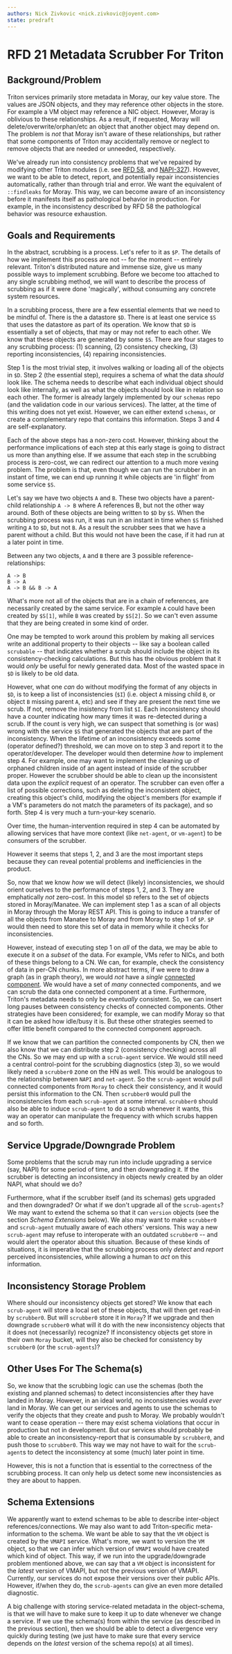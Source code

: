 ```yaml
---
authors: Nick Zivkovic <nick.zivkovic@joyent.com>
state: predraft
---
```


<!--
    This Source Code Form is subject to the terms of the Mozilla Public
    License, v. 2.0. If a copy of the MPL was not distributed with this
    file, You can obtain one at http://mozilla.org/MPL/2.0/.
-->

# RFD 21 Metadata Scrubber For Triton


## Background/Problem

Triton services primarily store metadata in Moray, our key value store. The
values are JSON objects, and they may reference other objects in the store. For
example a VM object may reference a NIC object. However, Moray is oblivious to
these relationships. As a result, if requested, Moray will
delete/overwrite/orphan/etc an object that another object may depend on. The
problem is _not_ that Moray isn't aware of these relationships, but rather that
some components of Triton may accidentally remove or neglect to remove objects
that are needed or unneeded, respectively.

We've already run into consistency problems that we've repaired by modifying
other Triton modules (i.e. see [RFD 58], and [NAPI-327]). However, we want to
be able to detect, report, and potentially repair inconsistencies
automatically, rather than through trial and error. We want the equivalent of
`::findleaks` for Moray. This way, we can become aware of an inconsistency
before it manifests itself as pathological behavior in production. For example,
in the inconsistency described by RFD 58 the pathological behavior was resource
exhaustion.

## Goals and Requirements

In the abstract, scrubbing is a process. Let's refer to it as `$P`. The details
of how we implement this process are not -- for the moment -- entirely
relevant. Triton's distributed nature and immense size, give us many possible
ways to implement scrubbing.  Before we become too attached to any single
scrubbing method, we will want to describe the process of scrubbing as if it
were done 'magically', without consuming any concrete system resources.

In a scrubbing process, there are a few essential elements that we need to be
mindful of. There is the a datastore `$D`. There is at least one service `$S`
that uses the datastore as part of its operation. We know that `$D` is
essentially a set of objects, that may or may not refer to each other. We know
that these objects are generated by some `$S`. There are four stages to any
scrubbing process: (1) scanning, (2) consistency checking, (3) reporting
inconsistencies, (4) repairing inconsistencies.

Step 1 is the most trivial step, it involves walking or loading all of the
objects in `$D`. Step 2 (the essential step), requires a schema of what the
data _should_ look like. The schema needs to describe what each individual
object should look like internally, as well as what the objects should look
like in relation so each other. The former is already largely implemented by
our `schemas` repo (and the validation code in our various services). The
latter, at the time of this writing does not yet exist. However, we can either
extend `schemas`, or create a complementary repo that contains this
information. Steps 3 and 4 are self-explanatory.

Each of the above steps has a non-zero cost. However, thinking about the
performance implications of each step at this early stage is going to distract
us more than anything else. If we assume that each step in the scrubbing
process is zero-cost, we can redirect our attention to a much more vexing
problem. The problem is that, even though we can run the scrubber in an instant
of time, we can end up running it while objects are 'in flight' from some
service `$S`.

Let's say we have two objects `A` and `B`. These two objects have a
parent-child relationship `A -> B` where A references B, but not the other way
around. Both of these objects are being written to `$D` by `$S`. When the
scrubbing process was run, it was run in an instant in time when `$S` finished
writing `A` to `$D`, but not `B`. As a result the scrubber sees that we have a
parent without a child. But this would not have been the case, if it had run at
a later point in time.

Between any two objects, `A` and `B` there are 3 possible
reference-relationships:

	A -> B
	B -> A
	A -> B && B -> A

What's more not all of the objects that are in a chain of references, are
necessarily created by the same service. For example `A` could have been
created by `$S[1]`, while `B` was created by `$S[2]`. So we can't even assume
that they are being created in some kind of order.

One may be tempted to work around this problem by making all services write an
additional property to their objects -- like say a boolean called `scrubable`
-- that indicates whether a scrub should include the object in its
consistency-checking calculations. But this has the obvious problem that it
would _only_ be useful for newly generated data. Most of the wasted space in
`$D` is likely to be old data.

However, what one _can_ do without modifying the format of any objects in `$D`,
is to keep a list of inconsistencies (`$I`) (i.e. object `A` missing child `B`,
or object `B` missing parent `A`, etc) and see if they are present the next
time we scrub. If not, remove the insistency from list `$I`. Each inconsistency
should have a counter indicating how many times it was re-detected during a
scrub. If the count is very high, we can suspect that something is (or was)
wrong with the service `$S` that generated the objects that are part of the
inconsistency. When the lifetime of an inconsistency exceeds some (operator
defined?) threshold, we can move on to step 3 and report it to the
operator/developer. The developer would then determine _how_ to implement step
4. For example, one may want to implement the cleaning up of orphaned children
inside of an agent instead of inside of the scrubber proper. However the
scrubber should be able to clean up the inconsistent data upon the _explicit_
request of an operator. The scrubber can even offer a list of possible
corrections, such as deleting the inconsistent object, creating this object's
child, modifying the object's members (for example if a VM's parameters do not
match the parameters of its package), and so forth. Step 4 is very much a
turn-your-key scenario.

Over time, the human-intervention required in step 4 can be automated by
allowing services that have more context (like `net-agent`, or `vm-agent`) to
be consumers of the scrubber.

However it seems that steps 1, 2, and 3 are the most important steps because
they can reveal potential problems and inefficiencies in the product.

So, now that we know _how_ we will detect (likely) inconsistencies, we should
orient ourselves to the performance of steps 1, 2, and 3. They are emphatically
_not_ zero-cost. In this model `$D` refers to the set of objects stored in
Moray/Manatee. We can implement step 1 as a scan of all objects in Moray
through the Moray REST API. This is going to induce a transfer of all the
objects from Manatee to Moray and from Moray to step 1 of `$P`. `$P` would then
need to store this set of data in memory while it checks for inconsistencies.

However, instead of executing step 1 on _all_ of the data, we may be able to
execute it on a _subset_ of the data. For example, VMs refer to NICs, and both
of these things belong to a CN. We can, for example, check the consistency of
data in per-CN chunks. In more abstract terms, if we were to draw a graph (as
in graph theory), we would _not_ have a _single_ [connected component]. We
would have a set of _many_ connected components, and we can scrub the data one
connected component at a time. Furthermore, Triton's metadata needs to only be
_eventually_ consistent. So, we can insert long pauses between consistency
checks of connected components. Other strategies have been considered; for
example, we can modify Moray so that it can be asked how idle/busy it is. But
these other strategies seemed to offer little benefit compared to the
connected component approach.

If we know that we can partition the connected components by CN, then we also
know that we can distribute step 2 (consistency checking) across all the CNs.
So we may end up with a `scrub-agent` service. We would still need a central
control-point for the scrubbing diagnostics (step 3), so we would likely need a
`scrubber0` zone on the HN as well. This would be analogous to the relationship
between `NAPI` and `net-agent`. So the `scrub-agent` would pull connected
components from `Moray` to check their consistency, and it would persist this
information to the CN. Then `scrubber0` would pull the inconsistencies from
each `scrub-agent` at some interval. `scrubber0` should also be able to induce
`scrub-agent` to do a scrub whenever it wants, this way an operator can
manipulate the frequency with which scrubs happen and so forth.

## Service Upgrade/Downgrade Problem

Some problems that the scrub may run into include upgrading a service (say,
NAPI) for some period of time, and then downgrading it. If the scrubber is
detecting an inconsistency in objects newly created by an older NAPI, what
should we do?

Furthermore, what if the scrubber itself (and its schemas) gets upgraded and
then downgraded? Or what if we don't upgrade all of the `scrub-agents`? We may
want to extend the schema so that it can `version` objects (see the section
*Schema Extensions* below). We also may want to make `scrubber0` and
`scrub-agent` mutually aware of each others' versions. This way a new
`scrub-agent` may refuse to interoperate with an outdated `scrubber0` -- and
would alert the operator about this situation. Because of these kinds of
situations, it is imperative that the scrubbing process only _detect_ and
_report_ perceived inconsistencies, while allowing a human to _act_ on this
information.

## Inconsistency Storage Problem

Where should our inconsistency objects get stored? We know that each
`scrub-agent` will store a local set of these objects, that will then get
read-in by `scrubber0`. But will `scrubber0` store it in `Moray`? If we upgrade
and then downgrade `scrubber0` what will it do with the new inconsistency
objects that it does not (necessarily) recognize? If inconsistency objects get
store in their own `Moray` bucket, will they also be checked for consistency by
`scrubber0` (or the `scrub-agents`)?


## Other Uses For The Schema(s)

So, we know that the scrubbing logic can use the schemas (both the existing and
planned schemas) to detect inconsistencies after they have landed in Moray.
However, in an ideal world, no inconsistencies would _ever_ land in Moray. We
can get our services and agents to use the schemas to verify the objects that
they create and push to Moray. We probably wouldn't want to cease operation --
there may exist schema violations that occur in production but not in
development. But our services should probably be able to create an
inconsistency-report that is consumable by `scrubber0`, and push those to
`scrubber0`. This way we may not have to wait for the `scrub-agent`s to detect
the inconsistency at some (much) later point in time.

However, this is not a function that is essential to the correctness of the
scrubbing process. It can only help us detect some new inconsistencies as they
are about to happen.

## Schema Extensions

We apparently want to extend schemas to be able to describe inter-object
references/connections. We may also want to add Triton-specific
meta-information to the schema. We want be able to say that the `VM` object is
created by the `VMAPI` service. What's more, we want to version the `VM`
object, so that we can infer which version of `VMAPI` would have created which
kind of object. This way, if we run into the upgrade/downgrade problem
mentioned above, we can say that a `VM` object is inconsistent for the _latest_
version of VMAPI, but not the previous version of VMAPI. Currently, our
services do not expose their versions over their public APIs. However, if/when
they do, the `scrub-agents` can give an even more detailed diagnostic.

A big challenge with storing service-related metadata in the object-schema, is
that we will have to make sure to keep it up to date whenever we change a
service. If we use the schema(s) from within the service (as described in the
previous section), then we should be able to detect a divergence very quickly
during testing (we just have to make sure that every service depends on the
_latest_ version of the schema repo(s) at all times).

<!-- Link -->

[connected component]: https://en.wikipedia.org/wiki/Connected_component_(graph_theory)
[RFD 58]: https://github.com/joyent/rfd/tree/master/rfd/0058
[NAPI-327]: https://smartos.org/bugview/NAPI-327
